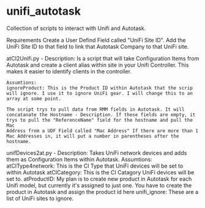 # unifi_autotask
Collection of scripts to interact with Unifi and Autotask.

Requirements
	Create a User Defind Field called "UniFi Site ID". Add the UniFi Site
	ID to that field to link that Autotask Company to that UniFi site.



atCI2Unifi.py - 
	Description:
	Is a script that will take Configuration Items from Autotask and create
	a client alias within site in your Unifi Controller. This makes it 
	easier to identify clients in the controller.

	Assumtions:
	ignoreProduct: This is the Product ID within Autotask that the scrip 
	will ignore. I use it to ignore UniFi gear. I will change this to an 
	array at some point.

	The script trys to pull data from RMM fields in Autotask. It will 
	concatanate the Hostname - Description. If these fields are empty, it 
	trys to pull the "ReferenceName" field for the hostname and pull the Mac 
	Address from a UDF Field called "Mac Address" If there are more than 1 
	Mac Addresses in, it will put a number in parentheses after the hostname.
	
unifDevices2at.py - 
	Description:
	Takes UniFi network devices and adds them as Configuration Items within 
	Autotask. 
	Assumtions:
	atCIType4network: This is the CI Type that UniFi devices will be set to 
	within Autotask
	atCICategory: This is the CI Catagory UniFi devices will be set to. 
	atProductID: My plan is to create new product in Autotask for each Unifi 
	model, but currently it's assigned to just one. You have to create the 
	product in Autotask and assign the product id here
	unifi_ignore: These are a list of UniFi sites to ignore.

